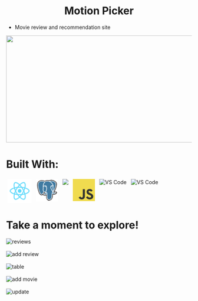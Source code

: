 <h1 align="center"> Motion Picker </h1>

- Movie review and recommendation site

<p align="center">
  <img width="590" height="290" src="https://user-images.githubusercontent.com/83842735/209914201-0329c559-6777-4652-9e78-5fcf424db72d.PNG">
</p>


# Built With:
<p>
<img src="https://raw.githubusercontent.com/github/explore/80688e429a7d4ef2fca1e82350fe8e3517d3494d/topics/react/react.png" alt="VS Code" height="65" style="vertical-align:top; margin:4px">
<img src="https://raw.githubusercontent.com/MaccaTech/PostgresPrefs/master/PostgreSQL/Images/elephant.png" alt="VS Code" height="60" style="vertical-align:top; margin:4px">
<img src="https://miro.medium.com/max/365/1*Jr3NFSKTfQWRUyjblBSKeg.png" height="60" style="vertical-align:top; margin:4px">
<img src="https://raw.githubusercontent.com/github/explore/80688e429a7d4ef2fca1e82350fe8e3517d3494d/topics/javascript/javascript.png" alt="VS Code" height="60" style="vertical-align:top; margin:4px">
<img src="https://cdn.worldvectorlogo.com/logos/html-1.svg" alt="VS Code" height="60" style="vertical-align:top; margin:4px">
<img src="https://cdn4.iconfinder.com/data/icons/social-media-logos-6/512/121-css3-512.png" alt="VS Code" height="60" style="vertical-align:top; margin:4px">
</p>

# Take a moment to explore!
![reviews](https://user-images.githubusercontent.com/83842735/209914439-9dafd00a-323f-4aea-82a0-c807b2331bdd.PNG)
<br></br>
![add review](https://user-images.githubusercontent.com/83842735/209914444-5c3f3c2d-3dcc-4fbc-b2ae-1b31f8a4fd20.PNG)
<br></br>
![table](https://user-images.githubusercontent.com/83842735/209914430-33e8349e-d8fd-4487-98fd-6b770b29b246.PNG)
<br></br>
![add movie](https://user-images.githubusercontent.com/83842735/209914435-e452e136-51ef-4d4c-a7c5-9ca5bd6ffcee.PNG)
<br></br>
![update](https://user-images.githubusercontent.com/83842735/209914438-b7c771a4-aea8-4cae-a666-6e13d7896a34.PNG)
